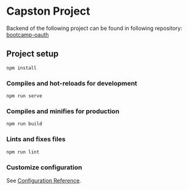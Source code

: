 # Capston Project
Backend of the following project can be found in following repository: [bootcamp-oauth](https://github.com/weasel-codes/bootcamp-oauth)

## Project setup
```
npm install
```

### Compiles and hot-reloads for development
```
npm run serve
```

### Compiles and minifies for production
```
npm run build
```

### Lints and fixes files
```
npm run lint
```

### Customize configuration
See [Configuration Reference](https://cli.vuejs.org/config/).
